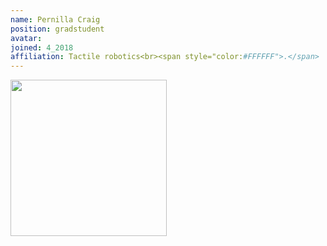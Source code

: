 ```yaml
---
name: Pernilla Craig
position: gradstudent
avatar: 
joined: 4_2018
affiliation: Tactile robotics<br><span style="color:#FFFFFF">.</span>
---
```


<img width="250" src="{{site.baseurl}}/images/people/{{page.avatar}}" data-action="zoom">
